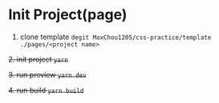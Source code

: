 # Init Project(page)

1. clone template
   `degit MaxChou1205/css-practice/template ./pages/<project name>`

~~2. init project
`yarn`~~

~~3. run preview
`yarn dev`~~

~~4. run build
`yarn build`~~
